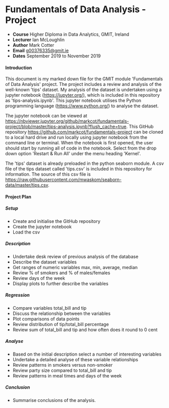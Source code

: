 # Fundamentals of Data Analysis - Project
- **Course** Higher Diploma in Data Analytics, GMIT, Ireland
- **Lecturer** Ian McLoughlin
- **Author** Mark Cotter
- **Email** g00376335@gmit.ie
- **Dates** September 2019 to November 2019

#### Introduction
This document is my marked down file for the GMIT module 'Fundamentals of Data Analysis' project. The project includes a review and analysis of the well-known 'tips' dataset. My analysis of the dataset is undertaken using a jupyter notebook (https://jupyter.org/), which is included in this repository as 'tips-analysis.ipynb'. This jupyter notebook utilises the Python programming language (https://www.python.org/) to analyse the dataset.

The jupyter notebook can be viewed at https://nbviewer.jupyter.org/github/markcot/fundamentals-project/blob/master/tips-analysis.ipynb?flush_cache=true. This GitHub repository https://github.com/markcot/fundamentals-project can be cloned to a local hard drive and run locally using jupyter notebook from the command line or terminal. When the notebook is first opened, the user should start by running all of code in the notebook. Select from the drop down option 'Restart & Run All' under the menu heading 'Kernel'.

The 'tips' dataset is already preloaded in the python seaborn module. A csv file of the tips dataset called 'tips.csv' is included in this repository for information. The source of this csv file is https://raw.githubusercontent.com/mwaskom/seaborn-data/master/tips.csv.

#### Project Plan

##### Setup
- Create and initialise the GitHub repository
- Create the jupyter notebook
- Load the csv

##### Description
- Undertake desk review of previous analysis of the database
- Describe the dataset variables
- Get ranges of numeric variables max, min, average, median
- Review % of smokers and % of males/females
- Review days of the week
- Display plots to further describe the variables

##### Regression
- Compare variables total_bill and tip
- Discuss the relationship between the variables
- Plot comparisons of data points
- Review distribution of tip/total_bill percentage
- Review sum of total_bill and tip and how often does it round to 0 cent

##### Analyse
- Based on the initial description select a number of interesting variables
- Undertake a detailed analyse of these variable relationships
- Review patterns in smokers versus non-smoker
- Review party size compared to total_bill and tip
- Review patterns in meal times and days of the week

##### Conclusion
- Summarise conclusions of the analysis.

